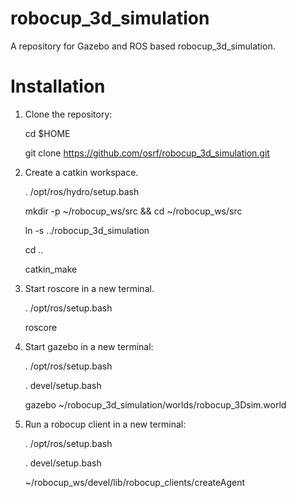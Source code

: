 robocup_3d_simulation
=====================

A repository for Gazebo and ROS based robocup_3d_simulation.

Installation
============

1. Clone the repository:

    cd $HOME

    git clone https://github.com/osrf/robocup_3d_simulation.git

2. Create a catkin workspace.

    . /opt/ros/hydro/setup.bash
    
    mkdir -p ~/robocup_ws/src && cd ~/robocup_ws/src

    ln -s ../robocup_3d_simulation
    
    cd ..
    
    catkin_make
    
3. Start roscore in a new terminal.

    . /opt/ros/setup.bash
    
    roscore

4. Start gazebo in a new terminal:

    . /opt/ros/setup.bash
     
    . devel/setup.bash

    gazebo ~/robocup_3d_simulation/worlds/robocup_3Dsim.world

4. Run a robocup client in a new terminal:
  
    . /opt/ros/setup.bash
     
    . devel/setup.bash

    ~/robocup_ws/devel/lib/robocup_clients/createAgent
